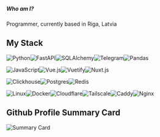 ##### Who am I?

Programmer, currently based in Riga, Latvia


## My Stack
![Python](https://img.shields.io/badge/python-3670A0?style=for-the-badge&logo=python&logoColor=ffdd54)![FastAPI](https://img.shields.io/badge/FastAPI-009485?style=for-the-badge&logo=FastAPI&logoColor=white)![SQLAlchemy](https://img.shields.io/badge/SQLAlchemy-6f7f6f?style=for-the-badge&logo=SQLAlchemy&logoColor=white)![Telegram](https://img.shields.io/badge/Telegram%20bots-27a6e5.svg?style=for-the-badge&logo=telegram&logoColor=white)![Pandas](https://img.shields.io/badge/Pandas-130654?style=for-the-badge&logo=Pandas&logoColor=white)

![JavaScript](https://img.shields.io/badge/javascript-%23323330.svg?style=for-the-badge&logo=javascript&logoColor=%23F7DF1E)![Vue.js](https://img.shields.io/badge/vuejs-%2335495e.svg?style=for-the-badge&logo=vuedotjs&logoColor=%234FC08D)![Vuetify](https://img.shields.io/badge/Vuetify-1867C0?style=for-the-badge&logo=vuetify&logoColor=AEDDFF)![Nuxt.js](https://img.shields.io/badge/NUXTJS-040621?style=for-the-badge&logo=nuxtdotjs&logoColor=#00dc82)

![Clickhouse](https://img.shields.io/badge/Clickhouse-FFCC01.svg?style=for-the-badge&logo=Clickhouse&logoColor=white)![Postgres](https://img.shields.io/badge/Postgres-%23316192.svg?style=for-the-badge&logo=Postgresql&logoColor=white)![Redis](https://img.shields.io/badge/Redis-FF4438.svg?style=for-the-badge&logo=Redis&logoColor=white)

![Linux](https://img.shields.io/badge/Linux-000.svg?style=for-the-badge&logo=Linux&logoColor=white)![Docker](https://img.shields.io/badge/docker-%230db7ed.svg?style=for-the-badge&logo=docker&logoColor=white)![Cloudflare](https://img.shields.io/badge/Cloudflare-F38020.svg?style=for-the-badge&logo=Cloudflare&logoColor=white)![Tailscale](https://img.shields.io/badge/Tailscale-242424.svg?style=for-the-badge&logo=Tailscale&logoColor=)![Caddy](https://img.shields.io/badge/Caddy-051628.svg?style=for-the-badge&logo=Caddy&logoColor=#04981a)![Nginx](https://img.shields.io/badge/Nginx-009639.svg?style=for-the-badge&logo=Nginx)

## Github Profile Summary Card
![Summary Card](https://github-profile-summary-cards.vercel.app/api/cards/profile-details?username=sijokun)
